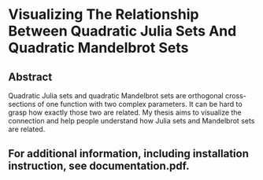 <h1> Visualizing The Relationship Between Quadratic Julia Sets And Quadratic Mandelbrot Sets </h1>
<h2> Abstract </h2>
Quadratic Julia sets and quadratic Mandelbrot sets are orthogonal cross-sections of one function with two complex parameters. It can be hard to grasp how exactly those two are related. My thesis aims to visualize the connection and help people understand how Julia sets and Mandelbrot sets are related. 
<h2> For additional information, including installation instruction, see documentation.pdf.</h2>
